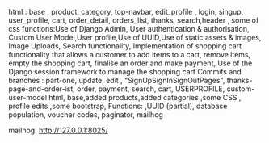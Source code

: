 html : base , product, category, top-navbar, edit_profile , login, singup, user_profile, cart, order_detail, orders_list, thanks, search,header , some of css
functions:Use of Django Admin, User authentication & authorisation, Custom User Model,User profile,Use of UUID,Use of static assets & images, Image Uploads, Search functionality, Implementation of shopping cart functionality that allows a customer to add items to a cart, remove items, empty the shopping cart, finalise an order and make payment, Use of the Django session framework to manage the
shopping cart
Commits and branches : part-one, update, edit , “SignUpSignInSignOutPages", thanks-page-and-order-ist, order, payment, search, cart, USERPROFILE, custom-user-model
html, base,added products,added categories ,some CSS , profile edits ,some bootstrap, 
Functions: ,UUID (partial), database population, voucher codes, paginator, mailhog


mailhog: http://127.0.0.1:8025/
